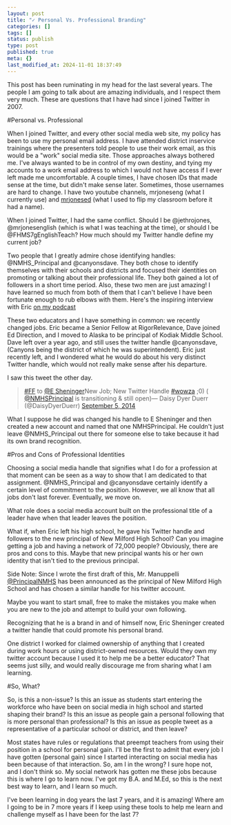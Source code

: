 ```yaml
---
layout: post
title: "✓ Personal Vs. Professional Branding"
categories: []
tags: []
status: publish
type: post
published: true
meta: {}
last_modified_at: 2024-11-01 18:37:49
---
```


This post has been ruminating in my head for the last several years. The people I am going to talk about are amazing individuals, and I respect them very much. These are questions that I have had since I joined Twitter in 2007.


#Personal vs. Professional



When I joined Twitter, and every other social media web site, my policy has been to use my personal email address. I have attended district inservice trainings where the presenters told people to use their work email, as this would be a "work" social media site. Those approaches always bothered me. I've always wanted to be in control of my own destiny, and tying my accounts to a work email address to which I would not have access if I ever left made me uncomfortable. A couple times, I have chosen IDs that made sense at the time, but didn't make sense later. Sometimes, those usernames are hard to change. I have two youtube channels, mrjoneseng (what I currently use) and 
[mrjonesed](https://www.youtube.com/user/MrJonesed) (what I used to flip my classroom before it had a name).


When I joined Twitter, I had the same conflict. Should I be @jethrojones, @mrjonesenglish (which is what I was teaching at the time), or should I be @FHMS7gEnglishTeach? How much should my Twitter handle define my current job?


Two people that I greatly admire chose identifying handles: @NMHS_Principal and @canyonsdave. They both chose to identify themselves with their schools and districts and focused their identities on promoting or talking about their professional life. They both gained a lot of followers in a short time period. Also, these two men are just amazing! I have learned so much from both of them that I can't believe I have been fortunate enough to rub elbows with them. Here's the inspiring interview with Eric 
[on my podcast](http://www.jethrojones.com/eric-sheninger/)


These two educators and I have something in common: we recently changed jobs. Eric became a Senior Fellow at RigorRelevance, Dave joined Ed Direction, and I moved to Alaska to be principal of Kodiak Middle School. Dave left over a year ago, and still uses the twitter handle @canyonsdave, (Canyons being the district of which he was superintendent). Eric just recently left, and I wondered what he would do about his very distinct Twitter handle, which would not really make sense after his departure.


I saw this tweet the other day.

>[#FF](https://twitter.com/hashtag/FF?src=hash) to 
[@E
Sheninger](https://twitter.com/E_Sheninger)New Job; New Twitter Handle 
[#wowza](https://twitter.com/hashtag/wowza?src=hash) ;0) (
[@NMHS](https://twitter.com/NMHS_Principal)[Principal](https://twitter.com/NMHS_Principal) is transitioning & still open)— Daisy Dyer Duerr (@DaisyDyerDuerr) 
[September 5, 2014](https://twitter.com/DaisyDyerDuerr/status/507863907504226304)
 



What I suppose he did was changed his handle to E
Sheninger and then created a new account and named that one NMHSPrincipal. He couldn't just leave @NMHS_Principal out there for someone else to take because it had its own brand recognition.


#Pros and Cons of Professional Identities



Choosing a social media handle that signifies what I do for a profession at that moment can be seen as a way to show that I am dedicated to that assignment. @NMHS_Principal and @canyonsdave certainly identify a certain level of commitment to the position. However, we all know that all jobs don't last forever. Eventually, we move on.


What role does a social media account built on the professional title of a leader have when that leader leaves the position.


What if, when Eric left his high school, he gave his Twitter handle and followers to the new principal of New Milford High School? Can you imagine getting a job and having a network of 72,000 people? Obviously, there are pros and cons to this. Maybe that new principal wants his or her own identity that isn't tied to the previous principal.


Side Note: Since I wrote the first draft of this, Mr. Manuppelli 
[@PrincipalNMHS](https://twitter.com/principalnmhs) has been announced as the principal of New Milford High School and has chosen a similar handle for his twitter account.


Maybe you want to start small, free to make the mistakes you make when you are new to the job and attempt to build your own following.


Recognizing that he is a brand in and of himself now, Eric Sheninger created a twitter handle that could promote his personal brand.


One district I worked for claimed ownership of anything that I created during work hours or using district-owned resources. Would they own my twitter account because I used it to help me be a better educator? That seems just silly, and would really discourage me from sharing what I am learning.


#So, What?



So, is this a non-issue? Is this an issue as students start entering the workforce who have been on social media in high school and started shaping their brand? Is this an issue as people gain a personal following that is more personal than professional? Is this an issue as people tweet as a representative of a particular school or district, and then leave?


Most states have rules or regulations that preempt teachers from using their position in a school for personal gain. I'll be the first to admit that every job I have gotten (personal gain) since I started interacting on social media has been because of that interaction. So, am I in the wrong? I sure hope not, and I don't think so. My social network has gotten me these jobs because this is where I go to learn now. I've got my B.A. and M.Ed, so this is the next best way to learn, and I learn so much.


I've been learning in dog years the last 7 years, and it is amazing! Where am I going to be in 7 more years if I keep using these tools to help me learn and challenge myself as I have been for the last 7?
